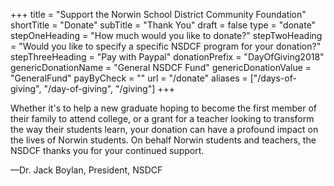 +++
title               = "Support the Norwin School District Community Foundation"
shortTitle          = "Donate"
subTitle            = "Thank You"
draft               = false
type                = "donate"
stepOneHeading      = "How much would you like to donate?"
stepTwoHeading      = "Would you like to specify a specific NSDCF program for your donation?"
stepThreeHeading    = "Pay with Paypal"
donationPrefix      = "DayOfGiving2018"
genericDonationName = "General NSDCF Fund"
genericDonationValue = "GeneralFund"
payByCheck          = ""
url = "/donate"
aliases = ["/days-of-giving", "/day-of-giving", "/giving"]
+++

Whether it's to help a new graduate hoping to become the first member of their family to attend college, or a grant for a teacher looking to transform the way their students learn, your donation can have a profound impact on the lives of Norwin students. On behalf Norwin students and teachers, the NSDCF thanks you for your continued support.

&mdash;Dr. Jack Boylan, President, NSDCF

